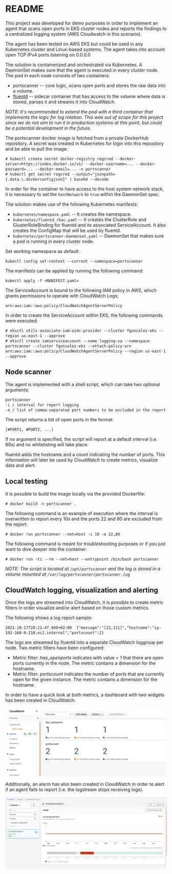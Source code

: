 # README

This project was developed for demo purposes in order to implement an agent that scans open ports in EKS cluster nodes and reports the findings to a centralized logging system (AWS Cloudwatch in this scenario). 

The agent has been tested on AWS EKS but could be used in any Kubernetes cluster and Linux-based systems. The agent takes into account open TCP IPv4 ports listening on 0.0.0.0

The solution is containerized and orchestrated via Kubernetes. A DaemonSet makes sure that the agent is executed in every cluster node. The pod in each node consists of two containers: 

* portscanner -- core logic, scans open ports and stores the raw data into a volume.
* [fluentd](https://www.fluentd.org/) -- sidecar container that has access to the volume where data is stored, parses it and streams it into CloudWatch.

*NOTE: It's recommended to extend the pod with a third container that implements the logic for log rotation. This was out of scope for this project since we do not aim to run it in production systems at this point, but could be a potential development in the future.*

The portscanner docker image is fetched from a private DockerHub repository. A secret was created in Kubernetes for login into this repository and be able to pull the image:

```
# kubectl create secret docker-registry regcred --docker-server=https://index.docker.io/v1/ --docker-username=... --docker-password=... --docker-email=... -n portscanner
# kubectl get secret regcred --output="jsonpath={.data.\.dockerconfigjson}" | base64 --decode
```

In order for the container to have access to the host system network stack, it is necessary to set the ``hostNetwork`` to ``true`` within the DaemonSet spec.

The solution makes use of the following Kubernetes manifests:

* ``kubernetes/namespace.yaml`` -- It creates the namespace.
* ``kubernetes/fluentd_rbac.yaml`` -- It creates the ClusterRole and ClusterRoleBinding for fluentd and its associated ServiceAccount. It also creates the ConfigMap that will be used by fluentd. 
* ``kubernetes/portscanner-daemonset.yaml`` -- DaemonSet that makes sure a pod is running in every cluster node.

Set working namespace as default:

```
kubectl config set-context --current --namespace=portscanner
```

The manifests can be applied by running the following command:

```
kubectl apply -f <MANIFEST.yaml>
```

The ServiceAccount is bound to the following IAM policy in AWS, which grants permissions to operate with CloudWatch Logs:

```
arn:aws:iam::aws:policy/CloudWatchAgentServerPolicy
```

In order to create the ServiceAccount within EKS, the following commands were executed:

```
# eksctl utils associate-iam-oidc-provider --cluster fgonzalez-eks --region us-east-1 --approve
# eksctl create iamserviceaccount --name logging-sa --namespace portscanner --cluster fgonzalez-eks --attach-policy-arn arn:aws:iam::aws:policy/CloudWatchAgentServerPolicy --region us-east-1 --approve
```

## Node scanner

The agent is implemented with a shell script, which can take two optional arguments:

```
portscanner
-i / interval for report logging
-e / list of comma-separated port numbers to be excluded in the report
```

The script returns a list of open ports in the format:

```
[#PORT1, #PORT2, ...]
```

If no argument is specified, the script will report at a default interval (i.e. 60s) and no whitelisting will take place.

fluentd adds the hostname and a count indicating the number of ports. This information will later be used by CloudWatch to create metrics, visualize data and alert.

## Local testing

It is possible to build the image locally via the provided Dockerfile:

```
# docker build -t portscanner .
```

The following command is an example of execution where the interval is overwritten to report every 10s and the ports 22 and 80 are excluded from the report:

```
# docker run portscanner --net=host -i 10 -e 22,80
```

The following command is meant for troubleshooting purposes or if you just want to dive deeper into the container:

```
# docker run -ti --rm --net=host --entrypoint /bin/bash portscanner
```

*NOTE: The script is located at ``/opt/portscanner`` and the log is stored in a volume mounted at ``/var/log/portscanner/portscanner.log``*

## CloudWatch logging, visualization and alerting

Once the logs are streamed into CloudWatch, it is possible to create metric filters in order visualize and/or alert based on those custom metrics.

The following shows a log report sample:

```
2021-10-17T20:21:47.940+02:00  {"message":"[22,111]","hostname":"ip-192-168-0-218.ec2.internal","portscount":2}
```

The logs are streamed by fluentd into a separate CloudWatch loggroup per node. Two metric filters have been configured:

* Metric filter: *has_openports* indicates with value = 1 that there are open ports currently in the node. The metric contains a dimension for the hostname.
* Metric filter: *portscount* indicates the number of ports that are currently open for the given instance. The metric contains a dimension for the hostname.

In order to have a quick look at both metrics, a dashboard with two widgets has been created in CloudWatch:

![CloudWatch Dashboards](screenshots/cw_dashboard.png)

Additionally, an alarm has also been created in CloudWatch in order to alert if an agent fails to report (i.e. the logstream stops receiving logs).

![Report Alert](screenshots/cw_test_alert.png)

